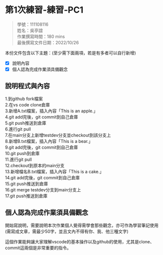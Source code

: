 # 第1次練習-練習-PC1
>
>學號：111108116
><br />
>姓名：吳亭誼
><br />
>作業撰寫時間：180 mins
><br />
>最後撰寫文件日期：2022/10/26
>

本份文件包含以下主題：(至少需下面兩項，若是有多者可以自行新增)
- [x] 說明內容
- [x] 個人認為完成作業須具備觀念

## 說明程式與內容

1.到github fork檔案
<br />
2.在vs code clone倉庫
<br />
3.新增A.txt檔案，插入內容「This is an apple.」
<br />
4.git add完後，git commit到自己倉庫
<br />
5.git push推送到倉庫
<br />
6.進行git pull
<br />
7.在main分支上新增testdev分支並checkout到該分支上
<br />
8.新增B.txt檔案，插入內容「This is a bear.」
<br />
9.git add完後，git commit到自己倉庫
<br />
10.git push到倉庫
<br />
11.進行git pull
<br />
12.checkout到原本的main分支
<br />
13.新增檔名B.txt檔案，插入內容「This is a cake.」
<br />
14.git add完後，git commit到自己倉庫
<br />
15.git push推送到倉庫
<br />
16.git merge testdev分支到main分支上
<br />
17.git push推送到倉庫

## 個人認為完成作業須具備觀念

開始寫說明，需要說明本次作業個人覺得需學會那些觀念，亦可作為學習筆記使用 (需寫成文章，需最少50字，並且文內不得有你、我、他三種文字)

這個作業能夠讓大家理解vscode的基本操作以及github的使用，尤其是clone、commit這兩個是非常重要的指令。